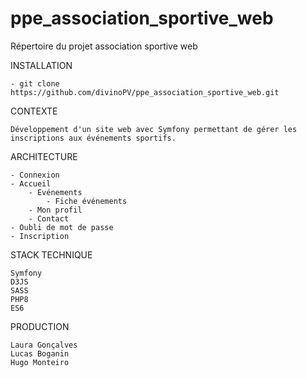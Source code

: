 # ppe_association_sportive_web
Répertoire du projet association sportive web

INSTALLATION

	- git clone https://github.com/divinoPV/ppe_association_sportive_web.git
	
CONTEXTE

	Développement d'un site web avec Symfony permettant de gérer les inscriptions aux événements sportifs.
	
ARCHITECTURE
	
    - Connexion
    - Accueil
    	- Evénements
			- Fiche événements
        - Mon profil
        - Contact
	- Oubli de mot de passe
	- Inscription
	
STACK TECHNIQUE
  
    Symfony
    D3JS
    SASS
    PHP8
    ES6
	
PRODUCTION

	Laura Gonçalves
	Lucas Boganin
	Hugo Monteiro

